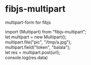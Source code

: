 # fibjs-multipart
multipart-form for fibjs  

import {Multipart} from "fibjs-multipart";  
let multipart = new Multipart();  
multipart.file("pic", "/tmp/a.jpg");  
multipart.field("token", "balala");  
let res = multipart.post(url);  
console.log(res.data)

